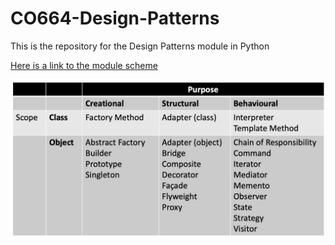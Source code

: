 # CO664-Design-Patterns

This is the repository for the Design Patterns module in Python

[Here is a link to the module scheme](https://github.com/NicholasDay1992/CO664-Design-Patterns/wiki/Module-Scheme) 

![DPs](https://github.com/NicholasDay1992/CO664-Design-Patterns/blob/main/images/DP%20categories.jpg)
